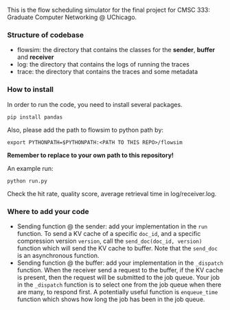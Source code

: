 This is the flow scheduling simulator for the final project for CMSC 333: Graduate Computer Networking @ UChicago. 

### Structure of codebase
- flowsim: the directory that contains the classes for the **sender**, **buffer** and **receiver** 
- log: the directory that contains the logs of running the traces 
- trace: the directory that contains the traces and some metadata

### How to install 

In order to run the code, you need to install several packages.

```
pip install pandas
```

Also, please add the path to flowsim to python path by: 
```
export PYTHONPATH=$PYTHONPATH:<PATH TO THIS REPO>/flowsim
```
**Remember to replace <PATH TO THIS REPO> to your own path to this repository!**

An example run: 

```
python run.py
```
Check the hit rate, quality score, average retrieval time in log/receiver.log. 


### Where to add your code

- Sending function @ the sender: add your implementation  in the ```run``` function. To send a KV cache of a specific ```doc_id```, and a specific compression version ```version```, call the ```send_doc(doc_id, version)``` function which will send the KV cache to buffer. Note that the ```send_doc``` is an asynchronous function. 
- Sending function @ the buffer: add your implementation in the ```_dispatch``` function. When the receiver send a request to the buffer, if the KV cache is present, then the request will be submitted to the job queue.
Your job in the ```_dispatch``` function is to select one from the job queue when there are many, to respond first. 
A potentially useful function is ```enqueue_time``` function which shows how long the job has been in the job queue. 
